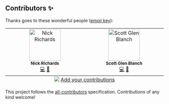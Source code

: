## Contributors ✨

Thanks goes to these wonderful people ([emoji key](https://allcontributors.org/docs/en/emoji-key)):

<!-- ALL-CONTRIBUTORS-LIST:START - Do not remove or modify this section -->
<!-- prettier-ignore-start -->
<!-- markdownlint-disable -->
<table>
  <tbody>
    <tr>
      <td align="center" valign="top" width="14.28%"><a href="https://github.com/Nr1cha"><img src="https://avatars.githubusercontent.com/u/27788461?v=4?s=100" width="100px;" alt="Nick Richards"/><br /><sub><b>Nick Richards</b></sub></a><br /><a href="https://github.com/scottglenblanch/learn-dsa/commits?author=Nr1cha" title="Code">💻</a> <a href="https://github.com/scottglenblanch/learn-dsa/commits?author=Nr1cha" title="Documentation">📖</a></td>
      <td align="center" valign="top" width="14.28%"><a href="https://github.com/scottglenblanch"><img src="https://avatars.githubusercontent.com/u/1906829?v=4?s=100" width="100px;" alt="Scott Glen Blanch"/><br /><sub><b>Scott Glen Blanch</b></sub></a><br /><a href="https://github.com/scottglenblanch/learn-dsa/commits?author=scottglenblanch" title="Code">💻</a> <a href="https://github.com/scottglenblanch/learn-dsa/commits?author=scottglenblanch" title="Documentation">📖</a></td>
    </tr>
  </tbody>
  <tfoot>
    <tr>
      <td align="center" size="13px" colspan="7">
        <img src="https://raw.githubusercontent.com/all-contributors/all-contributors-cli/1b8533af435da9854653492b1327a23a4dbd0a10/assets/logo-small.svg">
          <a href="https://all-contributors.js.org/docs/en/bot/usage">Add your contributions</a>
        </img>
      </td>
    </tr>
  </tfoot>
</table>

<!-- markdownlint-restore -->
<!-- prettier-ignore-end -->

<!-- ALL-CONTRIBUTORS-LIST:END -->

This project follows the [all-contributors](https://github.com/all-contributors/all-contributors) specification. Contributions of any kind welcome!
